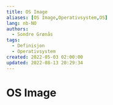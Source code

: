 ```yaml
---
title: OS Image
aliases: [OS Image,Operativsystem,OS]
lang: nb-NO
authors:
  - Sondre Grønås
tags:
  - Definisjon
  - Operativsystem
created: 2022-05-03 02:00:00
updated: 2022-08-13 20:29:34
---
```

# OS Image

